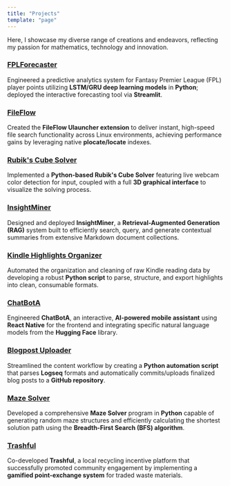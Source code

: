 ```yaml
---
title: "Projects"
template: "page"
---
```


Here, I showcase my diverse range of creations and endeavors, reflecting my passion for mathematics, technology and innovation.

### [FPLForecaster](https://github.com/nourabosen/FPLForecaster)
Engineered a predictive analytics system for Fantasy Premier League (FPL) player points utilizing **LSTM/GRU deep learning models** in **Python**; deployed the interactive forecasting tool via **Streamlit**.

### [FileFlow](https://github.com/nourabosen/FileFlow)
Created the **FileFlow Ulauncher extension** to deliver instant, high-speed file search functionality across Linux environments, achieving performance gains by leveraging native **plocate/locate** indexes.

### [Rubik's Cube Solver](https://github.com/nourabosen/rubiks-cube-solver)
Implemented a **Python-based Rubik's Cube Solver** featuring live webcam color detection for input, coupled with a full **3D graphical interface** to visualize the solving process.

### [InsightMiner](https://github.com/nourabosen/InsightMiner)
Designed and deployed **InsightMiner**, a **Retrieval-Augmented Generation (RAG)** system built to efficiently search, query, and generate contextual summaries from extensive Markdown document collections.

### [Kindle Highlights Organizer](https://github.com/nourabosen/KindleHighlightsOrganizer)
Automated the organization and cleaning of raw Kindle reading data by developing a robust **Python script** to parse, structure, and export highlights into clean, consumable formats.

### [ChatBotA](https://github.com/nourabosen/ChatBotA)
Engineered **ChatBotA**, an interactive, **AI-powered mobile assistant** using **React Native** for the frontend and integrating specific natural language models from the **Hugging Face** library.

### [Blogpost Uploader](https://github.com/nourabosen/LogseqBlogpostUploader/)
Streamlined the content workflow by creating a **Python automation script** that parses **Logseq** formats and automatically commits/uploads finalized blog posts to a **GitHub repository**.

### [Maze Solver](https://github.com/nourabosen/MazeSolver)
Developed a comprehensive **Maze Solver** program in **Python** capable of generating random maze structures and efficiently calculating the shortest solution path using the **Breadth-First Search (BFS) algorithm**.

### [Trashful](https://trashful.wixsite.com/application)
Co-developed **Trashful**, a local recycling incentive platform that successfully promoted community engagement by implementing a **gamified point-exchange system** for traded waste materials.
